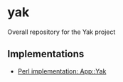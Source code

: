 # yak
Overall repository for the Yak project

## Implementations

* [Perl implementation: App::Yak](https://github.com/jonasbn/perl-app-yak)
